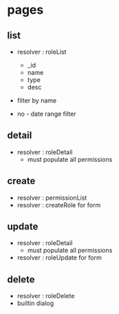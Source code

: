 # pages

## list

- resolver : roleList
  - _id
  - name
  - type
  - desc

- filter by name
- no - date range filter

## detail

- resolver : roleDetail
  - must populate all permissions

## create

- resolver : permissionList
- resolver : createRole for form

## update

- resolver : roleDetail
  - must populate all permissions
- resolver : roleUpdate for form

## delete

- resolver : roleDelete
- builtin dialog
